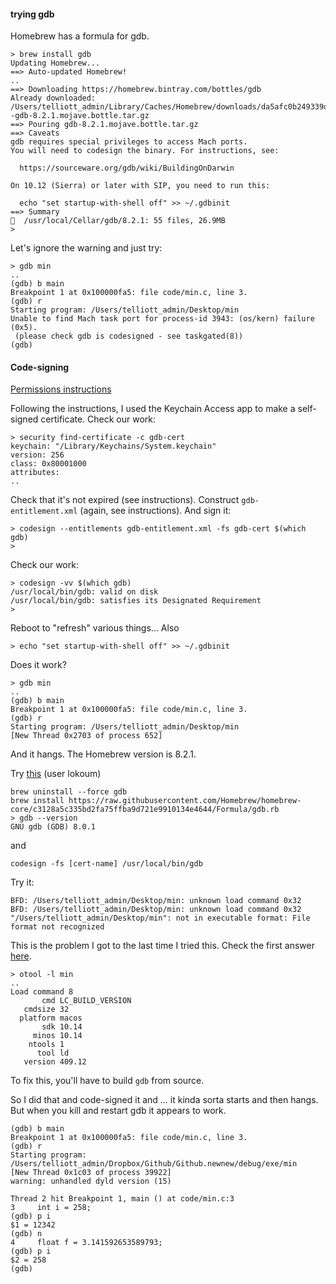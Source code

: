 #### trying gdb

Homebrew has a formula for gdb.

```
> brew install gdb
Updating Homebrew...
==> Auto-updated Homebrew!
..
==> Downloading https://homebrew.bintray.com/bottles/gdb
Already downloaded: /Users/telliott_admin/Library/Caches/Homebrew/downloads/da5afc0b249339dbfc57d2c96e065ece3207ee9eaa53d99444663234d7a3b7b8--gdb-8.2.1.mojave.bottle.tar.gz
==> Pouring gdb-8.2.1.mojave.bottle.tar.gz
==> Caveats
gdb requires special privileges to access Mach ports.
You will need to codesign the binary. For instructions, see:

  https://sourceware.org/gdb/wiki/BuildingOnDarwin

On 10.12 (Sierra) or later with SIP, you need to run this:

  echo "set startup-with-shell off" >> ~/.gdbinit
==> Summary
🍺  /usr/local/Cellar/gdb/8.2.1: 55 files, 26.9MB
> 
```

Let's ignore the warning and just try:

```
> gdb min
..
(gdb) b main
Breakpoint 1 at 0x100000fa5: file code/min.c, line 3.
(gdb) r
Starting program: /Users/telliott_admin/Desktop/min 
Unable to find Mach task port for process-id 3943: (os/kern) failure (0x5).
 (please check gdb is codesigned - see taskgated(8))
(gdb) 
```

#### Code-signing

[Permissions instructions](https://sourceware.org/gdb/wiki/PermissionsDarwin)

Following the instructions, I used the Keychain Access app to make a self-signed certificate.  Check our work:

```
> security find-certificate -c gdb-cert
keychain: "/Library/Keychains/System.keychain"
version: 256
class: 0x80001000 
attributes:
..
```

Check that it's not expired (see instructions).  Construct ``gdb-entitlement.xml`` (again, see instructions).  And sign it:

```
> codesign --entitlements gdb-entitlement.xml -fs gdb-cert $(which gdb)
>
```

Check our work:

```
> codesign -vv $(which gdb)
/usr/local/bin/gdb: valid on disk
/usr/local/bin/gdb: satisfies its Designated Requirement
>
```

Reboot to "refresh" various things...  Also

```
> echo "set startup-with-shell off" >> ~/.gdbinit
```

Does it work?

```
> gdb min
..
(gdb) b main
Breakpoint 1 at 0x100000fa5: file code/min.c, line 3.
(gdb) r
Starting program: /Users/telliott_admin/Desktop/min 
[New Thread 0x2703 of process 652]
```

And it hangs.  The Homebrew version is 8.2.1.

Try [this](https://gist.github.com/gravitylow/fb595186ce6068537a6e9da6d8b5b96d) (user lokoum)

```
brew uninstall --force gdb
brew install https://raw.githubusercontent.com/Homebrew/homebrew-core/c3128a5c335bd2fa75ffba9d721e9910134e4644/Formula/gdb.rb
> gdb --version
GNU gdb (GDB) 8.0.1
```

and 

```
codesign -fs [cert-name] /usr/local/bin/gdb
```

Try it:

```
BFD: /Users/telliott_admin/Desktop/min: unknown load command 0x32
BFD: /Users/telliott_admin/Desktop/min: unknown load command 0x32
"/Users/telliott_admin/Desktop/min": not in executable format: File format not recognized
```

This is the problem I got to the last time I tried this.  Check the first answer [here](https://stackoverflow.com/questions/52529838/gdb-8-2-cant-recognized-executable-file-on-macos-mojave-10-14).

```
> otool -l min
..
Load command 8
       cmd LC_BUILD_VERSION
   cmdsize 32
  platform macos
       sdk 10.14
     minos 10.14
    ntools 1
      tool ld
   version 409.12
```

To fix this, you'll have to build ``gdb`` from source.

So I did that and code-signed it and ... it kinda sorta starts and then hangs.  But when you kill and restart gdb it appears to work.

```
(gdb) b main
Breakpoint 1 at 0x100000fa5: file code/min.c, line 3.
(gdb) r
Starting program: /Users/telliott_admin/Dropbox/Github/Github.newnew/debug/exe/min 
[New Thread 0x1c03 of process 39922]
warning: unhandled dyld version (15)

Thread 2 hit Breakpoint 1, main () at code/min.c:3
3	  int i = 258;
(gdb) p i
$1 = 12342
(gdb) n
4	  float f = 3.141592653589793;
(gdb) p i
$2 = 258
(gdb)
```


